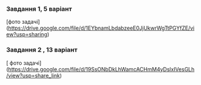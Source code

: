 ### Завдання 1, 5 варіант
[фото задачі] (https://drive.google.com/file/d/1EYbnamLbdabzeeE0JjUkwrWgTtPGYfZE/view?usp=sharing)
###  Завдання 2 , 13 варіант
[ фото задачі] (https://drive.google.com/file/d/19SsONbDkLhWamcACHmM4yDslxIVesGLh/view?usp=share_link)